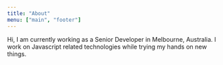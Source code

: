 ```yaml
---
title: "About"
menu: ["main", "footer"]
---
```


Hi, I am currently working as a Senior Developer in Melbourne, Australia. I work on Javascript related technologies while trying my hands on new things.
